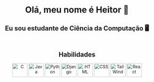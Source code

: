 <div align="center">
    <h1> Olá, meu nome é Heitor 👋</h1>
    <h2> Eu sou estudante de Ciência da Computação 🖥️</h2>
</div>

<div align="center">
    <h2> 
        <br/> Habilidades
    </h2>
    <p>
    <img align="center" alt="C" height="45" width="50" src="https://cdn.jsdelivr.net/gh/devicons/devicon/icons/c/c-original.svg" />
    <img align="center" alt="Java" height="45" width="50" src="https://cdn.jsdelivr.net/gh/devicons/devicon/icons/java/java-original.svg" />
    <img align="center" alt="Python" height="45" width="50" src="https://cdn.jsdelivr.net/gh/devicons/devicon/icons/python/python-original.svg" />
    <img align="center" alt="Django" height="45" width="50" src="https://cdn.jsdelivr.net/gh/devicons/devicon/icons/django/django-plain.svg" />
    <img align="center" alt="HTML" height="45" width="50" src="https://cdn.jsdelivr.net/gh/devicons/devicon/icons/html5/html5-original.svg" />
    <img align="center" alt="CSS" height="45" width="50" src="https://cdn.jsdelivr.net/gh/devicons/devicon/icons/css3/css3-original.svg" />
    <img align="center" alt="TailWind" height="45" width="50" src="https://cdn.jsdelivr.net/gh/devicons/devicon/icons/tailwindcss/tailwindcss-plain.svg" />
    <img align="center" alt="React" height="45" width="50" src="https://cdn.jsdelivr.net/gh/devicons/devicon/icons/react/react-original.svg" />
    </p>
</div>
